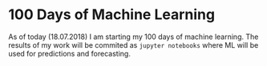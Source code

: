 100 Days of Machine Learning
============================
As of today (18.07.2018) I am starting my 100 days of machine learning. The results of my work will be commited as `jupyter notebooks` where ML will be used for predictions and forecasting.  
